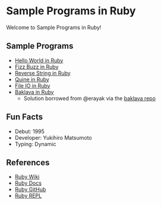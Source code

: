 # Sample Programs in Ruby

Welcome to Sample Programs in Ruby!

## Sample Programs

- [Hello World in Ruby][2]
- [Fizz Buzz in Ruby][3]
- [Reverse String in Ruby][11]
- [Quine in Ruby][4]
- [File IO in Ruby][5]
- [Baklava in Ruby][10]
  - Solution borrowed from @erayak via the [baklava repo][1]

## Fun Facts

- Debut: 1995
- Developer: Yukihiro Matsumoto
- Typing: Dynamic

## References

- [Ruby Wiki][6]
- [Ruby Docs][7]
- [Ruby GitHub][8]
- [Ruby REPL][9]

[1]: https://github.com/toturkmen/baklava
[2]: https://therenegadecoder.com/code/hello-world-in-ruby/
[3]: https://github.com/TheRenegadeCoder/sample-programs/issues/336
[4]: https://github.com/TheRenegadeCoder/sample-programs/issues/338
[5]: https://github.com/TheRenegadeCoder/sample-programs/issues/415
[6]: https://en.wikipedia.org/wiki/Ruby_(programming_language)
[7]: https://www.ruby-lang.org/en/
[8]: https://github.com/ruby/ruby
[9]: https://repl.it/languages/ruby
[10]: https://github.com/TheRenegadeCoder/sample-programs/issues/433
[11]: https://github.com/TheRenegadeCoder/sample-programs/issues/455
